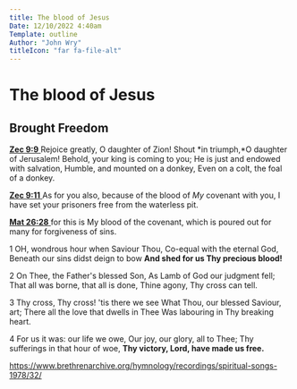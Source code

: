 ```yaml
---
title: The blood of Jesus
Date: 12/10/2022 4:40am
Template: outline
Author: "John Wry"
titleIcon: "far fa-file-alt"
---
```


# The blood of Jesus

## Brought Freedom

[**Zec 9:9** ](verseid:38.9.9) Rejoice greatly, O daughter of Zion! Shout *in triumph,*O daughter of Jerusalem! Behold, your king is coming to you; He is just and endowed with salvation, Humble, and mounted on a donkey, Even on a colt, the foal of a donkey.

[**Zec 9:11** ](verseid:38.9.11) As for you also, because of the blood of *My* covenant with you, I have set your prisoners free from the waterless pit.

[**Mat 26:28** ](verseid:40.26.28) for this is My blood of the covenant, which is poured out for many for forgiveness of sins.

1 OH, wondrous hour when Saviour Thou,
Co-equal with the eternal God,
Beneath our sins didst deign to bow
**And shed for us Thy precious blood!**

2 On Thee, the Father's blessed Son,
As Lamb of God our judgment fell;
That all was borne, that all is done,
Thine agony, Thy cross can tell.

3 Thy cross, Thy cross! 'tis there we see
What Thou, our blessed Saviour, art;
There all the love that dwells in Thee
Was labouring in Thy breaking heart.

4 For us it was: our life we owe,
Our joy, our glory, all to Thee;
Thy sufferings in that hour of woe,
**Thy victory, Lord, have made us free.**

https://www.brethrenarchive.org/hymnology/recordings/spiritual-songs-1978/32/



